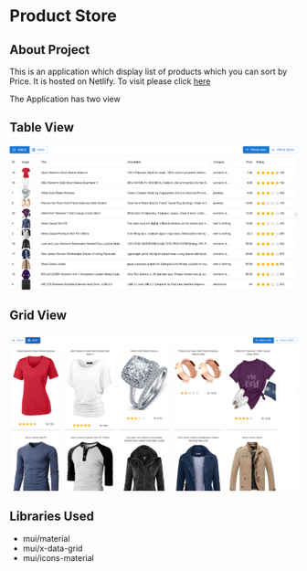 # Product Store

## About Project
This is an application which display list of products which you can sort by Price.
It is hosted on Netlify. To visit please click [here](https://tj-product-store.netlify.app/)

The Application has two view

## Table View

![](./public/table.png)

## Grid View

![](public/grid.png)

## Libraries Used

- mui/material
- mui/x-data-grid
- mui/icons-material